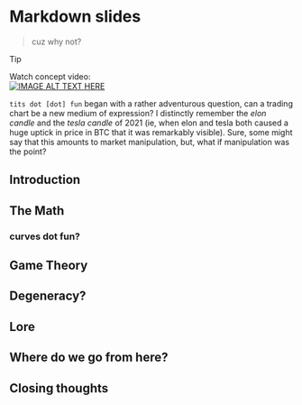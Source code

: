 # Markdown slides
> cuz why not?

> [!TIP]
> Watch concept video:\
> [![IMAGE ALT TEXT HERE](https://img.youtube.com/vi/DAtEZnioobo/0.jpg)](https://www.youtube.com/watch?v=DAtEZnioobo)

`tits dot [dot] fun` began with a rather adventurous question, can a trading chart be a new medium 
of expression? I distinctly remember the _elon candle_ and the _tesla candle_ of 2021 (ie, when 
elon and tesla both caused a huge uptick in price in BTC that it was remarkably visible). Sure, 
some might say that this amounts to market manipulation, but, what if manipulation was the point?

## Introduction

## The Math

### curves dot fun?

## Game Theory

## Degeneracy?

## Lore

## Where do we go from here?

## Closing thoughts
